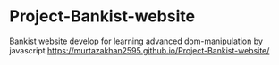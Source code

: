 # Project-Bankist-website
Bankist website develop for learning advanced dom-manipulation by javascript
https://murtazakhan2595.github.io/Project-Bankist-website/
